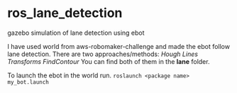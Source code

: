 # ros_lane_detection
gazebo simulation of lane detection using ebot

I have used world from aws-robomaker-challenge and made the ebot follow lane detection.
There are two approaches/methods:
*Hough Lines Transforms*
*FindContour*
You can find both of them in the **lane** folder.

To launch the ebot in the world run.
```roslaunch <package name> my_bot.launch```
